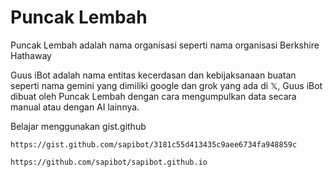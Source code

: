 # Puncak Lembah
Puncak Lembah adalah nama organisasi seperti nama organisasi Berkshire Hathaway

Guus iBot adalah nama entitas kecerdasan dan kebijaksanaan buatan seperti nama gemini yang dimiliki google dan grok yang ada di 𝕏, Guus iBot dibuat oleh Puncak Lembah dengan cara mengumpulkan data secara manual atau dengan AI lainnya.

Belajar menggunakan gist.github

```
https://gist.github.com/sapibot/3181c55d413435c9aee6734fa948859c
```
```
https://github.com/sapibot/sapibot.github.io
```
